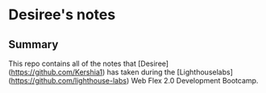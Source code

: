 # Desiree's notes

## Summary

This repo contains all of the notes that [Desiree] (https://github.com/Kershia1) has taken during the [Lighthouselabs] (https://github.com/lighthouse-labs) Web Flex 2.0 Development Bootcamp.

